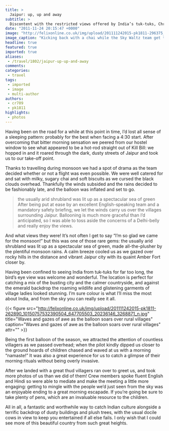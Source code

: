 ```yaml
---
title: >
  Jaipur: up, up and away
subtitle: >
  Discontent with the restricted views offered by India’s tuk-tuks, Chris Richardson takes to the skies to catch a bird’s eye view of India’s Golden Triangle
date: "2011-11-24 20:15:47 +0000"
image: "http://felixonline.co.uk/img/upload/201111242015-pk1811-296375_10150757531005504_647705503_20236134_1325817_n.jpg"
image_caption: "Kicking back with a chai while the Sky Waltz team get the show on the road"
headline: true
featured: true
imported: true
aliases:
 - /travel/1802/jaipur-up-up-and-away
comments:
categories:
 - travel
tags:
 - imported
 - image
 - multi-author
authors:
 - cr709
 - pk1811
highlights:
 - photos
---
```


Having been on the road for a while at this point in time, I’d lost all sense of a sleeping pattern: probably for the best when facing a 4:30 start. After overcoming that bitter morning sensation we peered from our hostel window to see what appeared to be a hot-rod straight out of Kill Bill: we hopped in and it roared through the dark, dusty streets of Jaipur and took us to our take-off point.

Thanks to travelling during monsoon we had a spot of drama as the team decided whether or not a flight was even possible. We were well catered for and sat with milky, sugary chai and soft biscuits as we cursed the black clouds overhead. Thankfully the winds subsided and the rains decided to be fashionably late, and the balloon was inflated and set to go.
> the usually arid shrubland was lit up as a spectacular sea of green
After being put at ease by an excellent English-speaking team and a mandatory safety briefing, we let the winds carry us over the villages surrounding Jaipur. Ballooning is much more graceful than I’d anticipated, so I was able to toss aside the concerns of a Delhi-belly and really enjoy the views.

And what views they were! It’s not often I get to say “I’m so glad we came for the monsoon!” but this was one of those rare gems: the usually arid shrubland was lit up as a spectacular sea of green, made all-the-plusher by the plentiful monsoon rains. A calm breeze cooled us as we gazed over rocky hills in the distance and vibrant Jaipur city with its quaint Amber Fort closer by.

Having been confined to seeing India from tuk-tuks for far too long, the bird’s eye view was welcome and wonderful. The location is perfect for catching a mix of the busting city and the calmer countryside, and against the emerald backdrop the roaming wildlife and glistening garments of village ladies looked stunning. I’m sure colour is what I’ll miss the most about India, and from the sky you can really see it all.

{{< figure src="http://felixonline.co.uk/img/upload/201111242015-pk1811-262890_10150757532390504_647705503_20236146_3268871_n.jpg" title="Waves and gazes of awe as the balloon soars over rural villages" caption="Waves and gazes of awe as the balloon soars over rural villages" attr="" >}}

Being the first balloon of the season, we attracted the attention of countless villagers as we passed overhead; when the pilot kindly dipped us closer to the ground hoards of children chased and waved at us with a morning “namaste!” It was also a great experience for us to catch a glimpse of their morning rituals without being overly invasive.

After we landed with a great thud villagers ran over to greet us, and took more photos of us than we did of them! Crew members spoke fluent English and Hindi so were able to mediate and make the meeting a little more engaging: getting to mingle with the people we’d just seen from the sky was an enjoyable ending to a great morning escapade. If you’re going be sure to take plenty of pens, which are an invaluable resource to the children.

All in all, a fantastic and worthwhile way to catch Indian culture alongside a terrific backdrop of dusty buildings and plush trees, with the usual docile cows in view to keep you entertained if all else fails. I only wish that I could see more of this beautiful country from such great heights.
